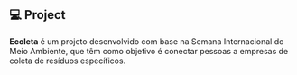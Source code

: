 ## 💻 Project
**Ecoleta** é um projeto desenvolvido com base na Semana Internacional do Meio Ambiente, que têm como objetivo é conectar 
pessoas a empresas de coleta de resíduos específicos.

